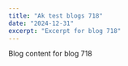 ```yaml
---
title: "Ak test blogs 718"
date: "2024-12-31"
excerpt: "Excerpt for blog 718"
---
```


Blog content for blog 718